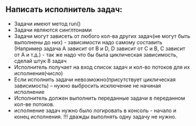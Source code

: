 ## Написать исполнитель задач:
- Задачи имеют метод run()
- Задачи являются синглтонами
- Задачи могут зависеть от любого кол-ва других задач(не могут быть выполнены до них) - зависимости 
надо самому составить (Например задача A зависит от B и D, D зависит от С и B, C зависит от A и т.д.) - так же надо что бы была циклическая зависимость, сделай штук 8 задач 
- Исполнитель получает на вход список задач и кол-во потоков для их исполнения(число)
- Если исполнить задачи невозможно(присутствует циклическая зависимость) – нужно выбросить исключение не начиная исполнение
- Исполнитель должен выполнить переданные задачи в переданном кол-ве потоков.
- исполнение задач нужно было логировать в консоль - начало и конец исполнения.
!!! дважды выполнять одну задачу не нужно.